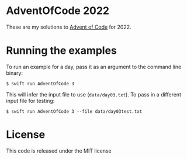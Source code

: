 # AdventOfCode 2022

These are my solutions to [Advent of Code](https://adventofcode.com) for 2022.

# Running the examples

To run an example for a day, pass it as an argument to the command line binary:

```
$ swift run AdventOfCode 3
```

This will infer the input file to use (`data/day03.txt`). To pass in a different
input file for testing:

```
$ swift run AdventOfCode 3 --file data/day03test.txt
```

# License

This code is released under the MIT license
